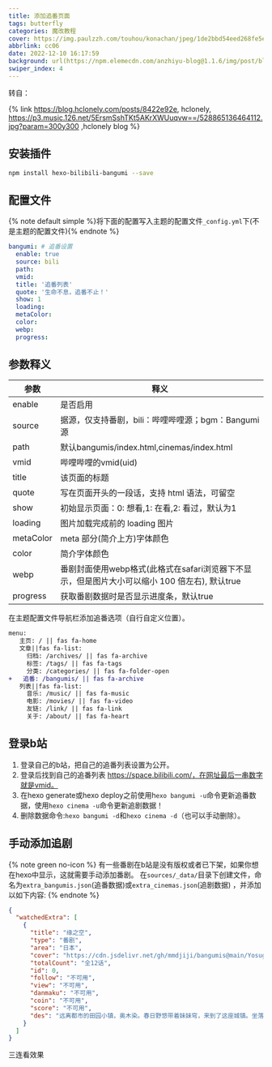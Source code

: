 ```yaml
---
title: 添加追番页面
tags: butterfly
categories: 魔改教程
cover: https://img.paulzzh.com/touhou/konachan/jpeg/1de2bbd54eed268fe5e60eb2ade0f796.jpg
abbrlink: cc06
date: 2022-12-10 16:17:59
background: url(https://npm.elemecdn.com/anzhiyu-blog@1.1.6/img/post/blog-construct/banner.jpg)
swiper_index: 4
---
```


转自：

{% link  https://blog.hclonely.com/posts/8422e92e, hclonely, https://p3.music.126.net/5ErsmSshTKt5AKrXWUuqvw==/528865136464112.jpg?param=300y300 ,hclonely blog %}
## 安装插件

```bash
npm install hexo-bilibili-bangumi --save
```

## 配置文件

{% note default simple %}将下面的配置写入主题的配置文件`_config.yml`下(不是主题的配置文件){% endnote %}

```yaml
bangumi: # 追番设置
  enable: true
  source: bili
  path:
  vmid:
  title: '追番列表'
  quote: '生命不息，追番不止！'
  show: 1
  loading:
  metaColor:
  color:
  webp:
  progress:
```

## 参数释义

| 参数      | 释义                                                         |
| --------- | ------------------------------------------------------------ |
| enable    | 是否启用                                                     |
| source    | 据源，仅支持番剧，bili：哔哩哔哩源；bgm：Bangumi源           |
| path      | 默认bangumis/index.html,cinemas/index.html                   |
| vmid      | 哔哩哔哩的vmid(uid)                                          |
| title     | 该页面的标题                                                 |
| quote     | 写在页面开头的一段话，支持 html 语法，可留空                 |
| show      | 初始显示页面：0: 想看,1: 在看,2: 看过，默认为1               |
| loading   | 图片加载完成前的 loading 图片                                |
| metaColor | meta 部分(简介上方)字体颜色                                  |
| color     | 简介字体颜色                                                 |
| webp      | 番剧封面使用webp格式(此格式在safari浏览器下不显示，但是图片大小可以缩小 100 倍左右), 默认true |
| progress  | 获取番剧数据时是否显示进度条，默认true                       |


在主题配置文件导航栏添加追番选项（自行自定义位置）。

```diff
menu:
   主页: / || fas fa-home
   文章||fas fa-list:
     归档: /archives/ || fas fa-archive
     标签: /tags/ || fas fa-tags
     分类: /categories/ || fas fa-folder-open
+   追番: /bangumis/ || fas fa-archive
   列表||fas fa-list:
     音乐: /music/ || fas fa-music
     电影: /movies/ || fas fa-video
     友链: /link/ || fas fa-link
     关于: /about/ || fas fa-heart
```

## 登录b站

1. 登录自己的b站，把自己的追番列表设置为公开。
2. 登录后找到自己的追番列表 https://space.bilibili.com/，在网址最后一串数字就是vmid。
3. 在hexo generate或hexo deploy之前使用h`exo bangumi -u`命令更新追番数据，使用`hexo cinema -u`命令更新追剧数据！
4. 删除数据命令:`hexo bangumi -d`和`hexo cinema -d`（也可以手动删除）。


## 手动添加追剧

{% note green no-icon %}
有一些番剧在b站是没有版权或者已下架，如果你想在hexo中显示，这就需要手动添加番剧。
在`sources/_data/`目录下创建文件，命名为`extra_bangumis.json`(追番数据)或`extra_cinemas.json`(追剧数据) ，并添加以如下内容:
{% endnote %}

```json
{
  "watchedExtra": [
    {
      "title": "缘之空",
      "type": "番剧",
      "area": "日本",
      "cover": "https://cdn.jsdelivr.net/gh/mmdjiji/bangumis@main/Yosuga-no-Sora/cover.jpg",
      "totalCount": "全12话",
      "id": 0,
      "follow": "不可用",
      "view": "不可用",
      "danmaku": "不可用",
      "coin": "不可用",
      "score": "不可用",
      "des": "远离都市的田园小镇，奥木染。春日野悠带着妹妹穹，来到了这座城镇。坐落在这里的是，儿时暑假经常造访的充满回忆的已故祖父的家。双亲因意外事故而丧生，变得无依无靠..."
    }
  ]
}
```

三连看效果

